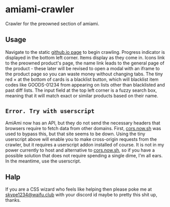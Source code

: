 # amiami-crawler
Crawler for the preowned section of amiami.

## Usage
Navigate to the static [github.io page][1] to begin crawling. Progress indicator
is displayed in the bottom left corner. Items display as they come in. Icons
link to the preowned product's page, the name link leads to the general page of
the product - these later will be revised to open a modal with an iframe to the
product page so you can waste money without changing tabs. The tiny red × at the
bottom of cards is a blacklist button, which will blacklist item codes like
GOODS-01234 from appearing on lists other than blacklisted and past diff lists.
The input field at the top left corner is a fuzzy search box, meaning that it
will match exact or similar products based on their name.

## `Error. Try with userscript`
AmiAmi now has an API, but they do not send the necessary headers that browsers
require to fetch data from other domains. First, [cors.now.sh][2] was used to
bypass this, but that site seems to be down. Using the tiny userscript above
will enable you to make cross-origin requests from the crawler, but it requires
a userscript addon installed of course. It is not in my power currently to host
and alternative to [cors.now.sh][2], so if you have a possible solution that
does not require spending a single dime, I'm all ears. In the meantime, use the
userscript.

## Halp
If you are a CSS wizard who feels like helping then please poke me at
skype1234@waifu.club with your discord id maybe to pretty this shit up, thanks.

[1]: https://friendlyanon.github.io/amiami-crawler/
[2]: https://cors.now.sh/